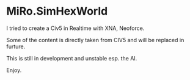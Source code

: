 MiRo.SimHexWorld
================
I tried to create a Civ5 in Realtime with XNA, Neoforce.

Some of the content is directly taken from CIV5 and will be replaced in furture.

This is still in development and unstable esp. the AI.

Enjoy.